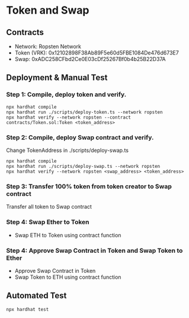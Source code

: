 # Token and Swap

## Contracts

- Network: Ropsten Network
- Token (VRK): 0x12102898F38Ab89F5e60d5FBE1084De476d673E7
- Swap: 0xADC258CFbd2Ce0E03cDf25267Bf0b4b25B22D37A

## Deployment & Manual Test

### Step 1: Compile, deploy token and verify.

```shell
npx hardhat compile
npx hardhat run ./scripts/deploy-token.ts --network ropsten
npx hardhat verify --network ropsten --contract contracts/Token.sol:Token <token_address>
```

### Step 2: Compile, deploy Swap contract and verify.

Change TokenAddress in ./scripts/deploy-swap.ts

```shell
npx hardhat compile
npx hardhat run ./scripts/deploy-swap.ts --network ropsten
npx hardhat verify --network ropsten <swap_address> <token_address>
```

### Step 3: Transfer 100% token from token creator to Swap contract

Transfer all token to Swap contract

### Step 4: Swap Ether to Token

- Swap ETH to Token using contract function

### Step 4: Approve Swap Contract in Token and Swap Token to Ether

- Approve Swap Contract in Token
- Swap Token to ETH using contract function

## Automated Test

```shell
npx hardhat test
```
